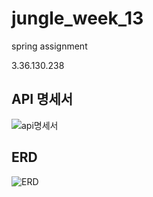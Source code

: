 # jungle_week_13
spring assignment


3.36.130.238


## API 명세서

![api명세서](https://velog.velcdn.com/images/song42782/post/9c9ea7c9-2517-4a2c-a9de-7cf11feedddb/image.png)

## ERD

![ERD](https://velog.velcdn.com/images/song42782/post/bf23da6e-42f4-4e99-ad0a-3bd92f2c7eb0/image.png)
